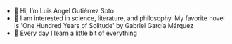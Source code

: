 - 👋 Hi, I’m Luis Angel Gutiérrez Soto 
- 👀 I am interested in science, literature, and philosophy. My favorite novel is 'One Hundred Years of Solitude' by Gabriel García Márquez
- 🌱 Every day I learn a little bit of everything 

